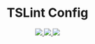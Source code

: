 <h1 align="center">TSLint Config</h1>

<p align="center">
  <a href="https://www.npmjs.com/package/@emphori/tslint-config">
    <img src="https://img.shields.io/npm/v/@emphori/tslint-config.svg?style=flat-square" />
  </a>
  <a href="https://travis-ci.org/Emphori/tslint-config">
    <img src="https://img.shields.io/travis/Emphori/tslint-config/master.svg?style=flat-square" />
  </a>

  <img src="https://img.shields.io/depfu/Emphori/tslint-config.svg?style=flat-square" />
</p>
